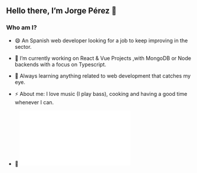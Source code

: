 <h2>Hello there, I’m Jorge Pérez 👋</h2>

<h3>Who am I?</h3>

- 😄 An Spanish web developer looking for a job to keep improving in the sector.

- 🔭 I’m currently working on React & Vue Projects ,with MongoDB or Node backends with a focus on Typescript.

- 🌱 Always learning anything related to web development that catches my eye.

- ⚡ About me: I love music (I play bass), cooking and having a good time whenever I can.

- 📝 ![My resume][Resume]

[Resume]: CV-JorgePérez.pdf

